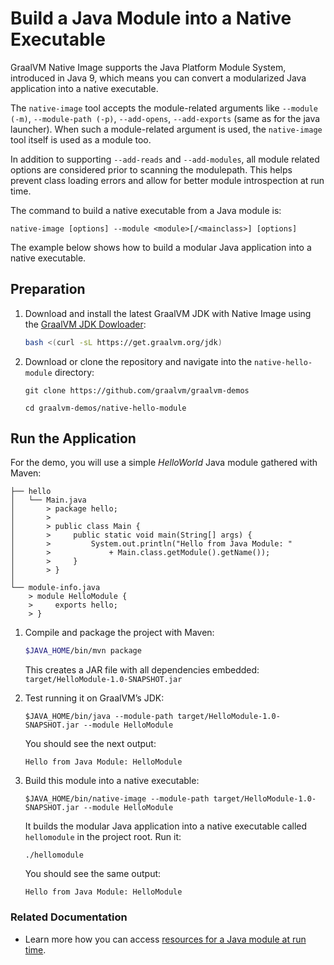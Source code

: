 # Build a Java Module into a Native Executable

GraalVM Native Image supports the Java Platform Module System, introduced in Java 9, which means you can convert a modularized Java application into a native executable.

The `native-image` tool accepts the module-related arguments like `--module (-m)`, `--module-path (-p)`, `--add-opens`, `--add-exports` (same as for the java launcher). When such a module-related argument is used, the `native-image` tool itself is used as a module too.

In addition to supporting `--add-reads` and `--add-modules`, all module related options are considered prior to scanning the modulepath. This helps prevent class loading errors and allow for better module introspection at run time.

The command to build a native executable from a Java module is:
```bush
native-image [options] --module <module>[/<mainclass>] [options]
```
The example below shows how to build a modular Java application into a native executable. 

## Preparation

1. Download and install the latest GraalVM JDK with Native Image using the [GraalVM JDK Dowloader](https://github.com/graalvm/graalvm-jdk-downloader):
    ```bash
    bash <(curl -sL https://get.graalvm.org/jdk)  
    ```

2. Download or clone the repository and navigate into the `native-hello-module` directory:
    ```bush
    git clone https://github.com/graalvm/graalvm-demos
    ```
    ```bush
    cd graalvm-demos/native-hello-module
    ```

## Run the Application

For the demo, you will use a simple _HelloWorld_ Java module gathered with Maven:

    ├── hello
    │   └── Main.java
    │       > package hello;
    │       > 
    │       > public class Main {
    │       >     public static void main(String[] args) {
    │       >         System.out.println("Hello from Java Module: "
    │       >             + Main.class.getModule().getName());
    │       >     }
    │       > }
    │
    └── module-info.java
        > module HelloModule {
        >     exports hello;
        > }

1. Compile and package the project with Maven:
    ```bash
    $JAVA_HOME/bin/mvn package
    ```
    This creates a JAR file with all dependencies embedded: `target/HelloModule-1.0-SNAPSHOT.jar`

2. Test running it on GraalVM’s JDK:
    ```bush    
    $JAVA_HOME/bin/java --module-path target/HelloModule-1.0-SNAPSHOT.jar --module HelloModule
    ```
    You should see the next  output:
    ```
    Hello from Java Module: HelloModule
    ```

3. Build this module into a native executable:
    ```bush 
    $JAVA_HOME/bin/native-image --module-path target/HelloModule-1.0-SNAPSHOT.jar --module HelloModule
    ```                                 
    It builds the modular Java application into a native executable called `hellomodule` in the project root. Run it:
    ```bush
    ./hellomodule 
    ```
    You should see the same output:
    ```
    Hello from Java Module: HelloModule
    ```
### Related Documentation

- Learn more how you can access [resources for a Java module at run time](https://www.graalvm.org/latest/reference-manual/native-image/dynamic-features/Resources/#resources-in-java-modules).
